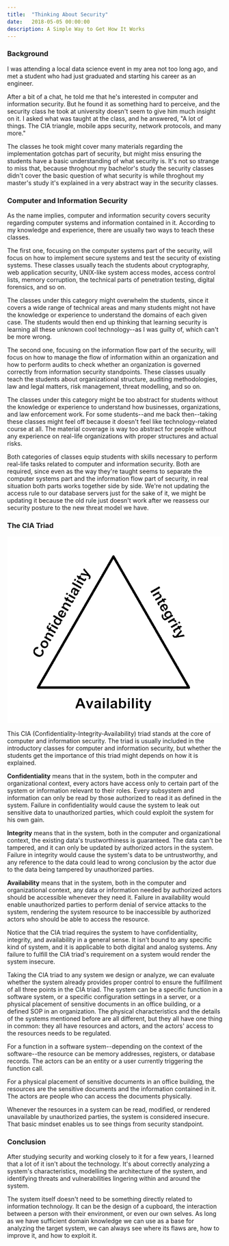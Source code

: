 ```yaml
---
title:  "Thinking About Security"
date:   2018-05-05 00:00:00
description: A Simple Way to Get How It Works
---
```


### Background

I was attending a local data science event in my area not too long ago, and met a student who had just graduated and starting his career as an engineer.

After a bit of a chat, he told me that he's interested in computer and information security. But he found it as something hard to perceive, and the security class he took at university doesn't seem to give him much insight on it. I asked what was taught at the class, and he answered, "A lot of things. The CIA triangle, mobile apps security, network protocols, and many more."

The classes he took might cover many materials regarding the implementation gotchas part of security, but might miss ensuring the students have a basic understanding of what security is. It's not so strange to miss that, because throghout my bachelor's study the security classes didn't cover the basic question of what security is while throghout my master's study it's explained in a very abstract way in the security classes.

### Computer and Information Security

As the name implies, computer and information security covers security regarding computer systems and information contained in it. According to my knowledge and experience, there are usually two ways to teach these classes.

The first one, focusing on the computer systems part of the security, will focus on how to implement secure systems and test the security of existing systems. These classes usually teach the students about cryptography, web application security, UNIX-like system access modes, access control lists, memory corruption, the technical parts of penetration testing, digital forensics, and so on.

The classes under this category might overwhelm the students, since it covers a wide range of technical areas and many students might not have the knowledge or experience to understand the domains of each given case. The students would then end up thinking that learning security is learning all these unknown cool technology--as I was guilty of, which can't be more wrong.

The second one, focusing on the information flow part of the security, will focus on how to manage the flow of information within an organization and how to perform audits to check whether an organization is governed correctly from information security standpoints. These classes usually teach the students about organizational structure, auditing methodologies, law and legal matters, risk management, threat modelling, and so on.

The classes under this category might be too abstract for students without the knowledge or experience to understand how businesses, organizations, and law enforcement work. For some students--and me back then--taking these classes might feel off because it doesn't feel like technology-related course at all. The material coverage is way too abstract for people without any experience on real-life organizations with proper structures and actual risks.

Both categories of classes equip students with skills necessary to perform real-life tasks related to computer and information security. Both are required, since even as the way they're taught seems to separate the computer systems part and the information flow part of security, in real situation both parts works together side by side. We're not updating the access rule to our database servers just for the sake of it, we might be updating it because the old rule just doesn't work after we reassess our security posture to the new threat model we have.

### The CIA Triad

![CIA Triad](/assets/images/posts/cia-triad.gif)

This CIA (Confidentiality-Integrity-Availability) triad stands at the core of computer and information security. The triad is usually included in the introductory classes for computer and information security, but whether the students get the importance of this triad might depends on how it is explained.

**Confidentiality** means that in the system, both in the computer and organizational context, every actors have access only to certain part of the system or information relevant to their roles. Every subsystem and information can only be read by those authorized to read it as defined in the system. Failure in confidentiality would cause the system to leak out sensitive data to unauthorized parties, which could exploit the system for his own gain.

**Integrity** means that in the system, both in the computer and organizational context, the existing data's trustworthiness is guaranteed. The data can't be tampered, and it can only be updated by authorized actors in the system. Failure in integrity would cause the system's data to be untrustworthy, and any reference to the data could lead to wrong conclusion by the actor due to the data being tampered by unauthorized parties.

**Availability** means that in the system, both in the computer and organizational context, any data or information needed by authorized actors should be accessible whenever they need it. Failure in availability would enable unauthorized parties to perform denial of service attacks to the system, rendering the system resource to be inaccessible by authorized actors who should be able to access the resource.

Notice that the CIA triad requires the system to have confidentiality, integrity, and availability in a general sense. It isn't bound to any specific kind of system, and it is applicable to both digital and analog systems. Any failure to fulfill the CIA triad's requirement on a system would render the system insecure.

Taking the CIA triad to any system we design or analyze, we can evaluate whether the system already provides proper control to ensure the fulfillment of all three points in the CIA triad. The system can be a specific function in a software system, or a specific configuration settings in a server, or a physical placement of sensitive documents in an office building, or a defined SOP in an organization. The physical characteristics and the details of the systems mentioned before are all different, but they all have one thing in common: they all have resources and actors, and the actors' access to the resources needs to be regulated.

For a function in a software system--depending on the context of the software--the resource can be memory addresses, registers, or database records. The actors can be an entity or a user currently triggering the function call.

For a physical placement of sensitive documents in an office building, the resources are the sensitive documents and the information contained in it. The actors are people who can access the documents physically.

Whenever the resources in a system can be read, modified, or rendered unavailable by unauthorized parties, the system is considered insecure. That basic mindset enables us to see things from security standpoint.

### Conclusion

After studying security and working closely to it for a few years, I learned that a lot of it isn't about the technology. It's about correctly analyzing a system's characteristics, modelling the architecture of the system, and identifying threats and vulnerabilities lingering within and around the system.

The system itself doesn't need to be something directly related to information technology. It can be the design of a cupboard, the interaction between a person with their environment, or even our own selves. As long as we have sufficient domain knowledge we can use as a base for analyzing the target system, we can always see where its flaws are, how to improve it, and how to exploit it.